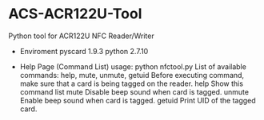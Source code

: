 # ACS-ACR122U-Tool
Python tool for ACR122U NFC Reader/Writer

* Enviroment
pyscard 1.9.3
python 2.7.10

* Help Page (Command List)
usage: python nfctool.py <command>
List of available commands: help, mute, unmute, getuid
Before executing command, make sure that a card is being tagged on the reader.
help	Show this command list
mute	Disable beep sound when card is tagged.
unmute	Enable beep sound when card is tagged.
getuid	Print UID of the tagged card.
